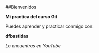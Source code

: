 ##Bienvenidos

**Mi practica del curso Git**

Puedes aprender y practicar conmigo
con:

**dfbastidas**

*Lo encuentras en YouTube*

